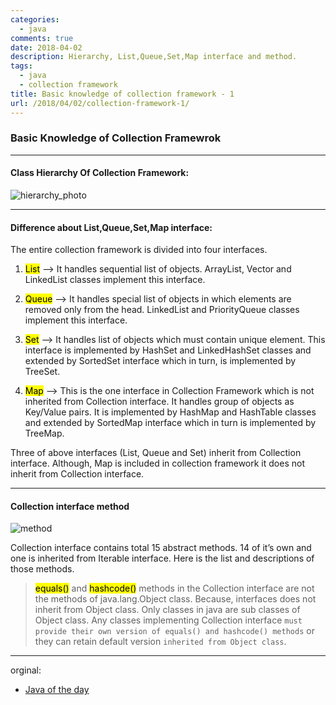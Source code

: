 ```yaml
---
categories:
  - java
comments: true
date: 2018-04-02
description: Hierarchy, List,Queue,Set,Map interface and method.
tags:
  - java
  - collection framework
title: Basic knowledge of collection framework - 1
url: /2018/04/02/collection-framework-1/
---
```




### Basic Knowledge of Collection Framewrok
---

#### Class Hierarchy Of Collection Framework:
![hierarchy_photo](http://javaconceptoftheday.com/wp-content/uploads/2014/11/CollectionHierarchy.png?)

----

#### Difference about List,Queue,Set,Map interface:
The entire collection framework is divided into four interfaces.

1) <mark>List</mark>  —> It handles sequential list of objects. ArrayList, Vector and LinkedList classes implement this interface.

2) <mark>Queue</mark>  —> It handles special list of objects in which elements are removed only from the head. LinkedList and PriorityQueue classes implement this interface.

3) <mark>Set</mark>  —> It handles list of objects which must contain unique element. This interface is implemented by HashSet and LinkedHashSet classes and extended by SortedSet interface which in turn, is implemented by TreeSet.

4) <mark>Map</mark>  —> This is the one interface in Collection Framework which is not inherited from Collection interface. It handles group of objects as Key/Value pairs. It is implemented by HashMap and HashTable classes and extended by SortedMap interface which in turn is implemented by TreeMap.

Three of above interfaces (List, Queue and Set) inherit from Collection interface. Although, Map is included in collection framework it does not inherit from Collection interface.

----

#### Collection interface method
![method](http://javaconceptoftheday.com/wp-content/uploads/2014/11/CollectionInterface.png?x70034)

Collection interface contains total 15 abstract methods. 14 of it’s own and one is inherited from Iterable interface. Here is the list and descriptions of those methods.

> <mark>equals()</mark> and <mark>hashcode()</mark> methods in the Collection interface are not the methods of java.lang.Object class. Because, interfaces does not inherit from Object class. Only classes in java are sub classes of Object class. Any classes implementing Collection interface `must provide their own version of equals() and hashcode() methods` or they can retain default version `inherited from Object class`.

----

orginal: 
- [Java of the day](http://javaconceptoftheday.com/collection-framework-list-interface/)

